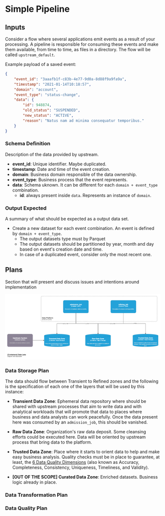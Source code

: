 # Simple Pipeline

## Inputs
Consider a flow where several applications emit events as a result of your
processing. A pipeline is responsible for consuming these events and
make them available, from time to time, as files in a directory. The flow will be called
`upstream_default`.

Example payload of a saved event:
```json
{
    "event_id": "3aaafb1f-c83b-4e77-9d0a-8d88f9a9fa9a",
    "timestamp": "2021-01-14T10:18:57",
    "domain": "account",
    "event_type": "status-change",
    "data": {
        "id": 948874,
        "old_status": "SUSPENDED",
        "new_status": "ACTIVE",
        "reason": "Natus nam ad minima consequatur temporibus."
    }
}
```

### Schema Definition
Description of the data provided by upstream.

- **event_id**: Unique identifier. Maybe duplicated.
- **timestamp**: Date and time of the event creation.
- **domain**: Business domain responsible of the data ownership.
- **event_type**: Business process that the event represents.
- **data**: Schema uknown. It can be different for each `domain + event_type` combination. 
  - **id**: always present inside `data`. Represents an instance of `domain`.

### Output Expected
A summary of what should be expected as a output data set.

- Create a new dataset for each event combination. An event is defined by `domain + event_type`.
  - The output datasets type must by Parquet
  - The output datasets should be partitioned by year, month and day based on event's creation date and time.
  - In case of a duplicated event, consider only the most recent one. 


## Plans
Section that will present and discuss issues and intentions around implementation

![](docs/containers_data_lake.png)

### Data Storage Plan
The data should flow between Transient to Refined zones and the following is the specification of each one 
of the layers that will be used by this instance:

- **Transient Data Zone**: Ephemeral data repository where should be shared with upstream processes that aim to write data and with analytical workloads that will promote that data to places where business and data analysts can work peacefully. Once the data present here was consumed by an `admission_job`, this should be vanished.
  
- **Raw Data Zone**: Organization's raw data deposit. Some cleansing efforts could be executed here. Data will be oriented by upstream process that bring data to the platform.

- **Trusted Data Zone**: Place where it starts to orient data to help and make easy business analysis. Quality checks must be in place to guarantee, at least, the [6 Data Quality Dimensions](https://www.google.com/search?q=6+data+quality+dimensions) (also known as Accuracy, Completeness, Consistency, Uniqueness, Timeliness, and Validity).

- **[OUT OF THE SCOPE] Curated Data Zone**: Enriched datasets. Business logic already in place. 

### Data Transformation Plan


### Data Quality Plan